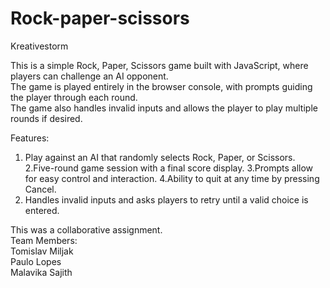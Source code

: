 # Rock-paper-scissors
 Kreativestorm

 This is a simple Rock, Paper, Scissors game built with JavaScript, where players can challenge an AI opponent.<br> The game is played entirely in the browser console, with prompts guiding the player through each round. <br> The game also handles invalid inputs and allows the player to play multiple rounds if desired.

 Features:
 
1. Play against an AI that randomly selects Rock, Paper, or Scissors.
2.Five-round game session with a final score display.
3.Prompts allow for easy control and interaction.
4.Ability to quit at any time by pressing Cancel.
5. Handles invalid inputs and asks players to retry until a valid choice is entered.

This was a collaborative assignment. <br>
Team Members:<br>
Tomislav Miljak<br>
Paulo Lopes<br>
Malavika Sajith
